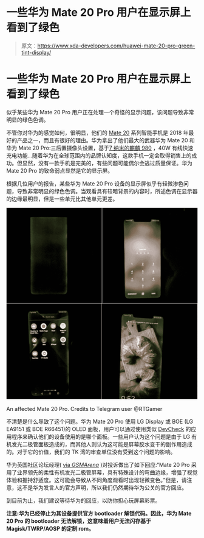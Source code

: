 # 一些华为 Mate 20 Pro 用户在显示屏上看到了绿色

> 原文：<https://www.xda-developers.com/huawei-mate-20-pro-green-tint-display/>

# 一些华为 Mate 20 Pro 用户在显示屏上看到了绿色

似乎某些华为 Mate 20 Pro 用户正在处理一个奇怪的显示问题，该问题导致非常明显的绿色色调。

不管你对华为的感觉如何，很明显，他们的 [Mate 20](https://www.xda-developers.com/huawei-mate-20-huawei-mate-20-pro-specs-pricing-availability/) 系列智能手机是 2018 年最好的产品之一，而且有很好的理由。华为拿出了他们最大的武器华为 Mate 20 和华为 Mate 20 Pro:三后置摄像头设置，基于[7 纳米的麒麟 980](https://www.xda-developers.com/hisilicon-kirin-980-honor-magic-2-huawei-mate-20-pro/) ，40W 有线快速充电功能...随着华为在全球范围内的品牌认知度，这款手机一定会取得销售上的成功。但显然，没有一款手机是完美的，有些问题可能偶尔会逃过质量保证。华为 Mate 20 Pro 的致命弱点显然是它的显示屏。

根据几位用户的报告，某些华为 Mate 20 Pro 设备的显示屏似乎有轻微渗色问题，导致非常明显的绿色色调。当观看具有较暗背景的内容时，所述色调在显示器的边缘最明显，但是一些单元比其他单元更差。

 <picture>![](img/89f571384844ce290830d58af2866949.png)</picture> 

An affected Mate 20 Pro. Credits to Telegram user @RTGamer

不清楚是什么导致了这个问题。华为 Mate 20 Pro 使用 LG Display 或 BOE (LG EA9151 或 BOE R66451)的 OLED 面板，用户可以通过使用类似 [DevCheck](https://www.xda-developers.com/devcheck-hardware-system-information-app/) 的应用程序来确认他们的设备使用的是哪个面板。一些用户认为这个问题是由于 LG 有机发光二极管面板造成的，而其他人则认为这可能是屏幕胶水变干的副作用造成的。对于它的价值，我们的 TK 湾的审查单位没有受到这个问题的影响。

华为英国社区论坛经理( [via *GSMArena*](https://www.gsmarena.com/huawei_responds_to_the_mate_20_pros_screen_light_bleeding_issue-news-34037.php) )对投诉做出了如下回应:“Mate 20 Pro 采用了业界领先的柔性有机发光二极管屏幕，具有特殊设计的弯曲边缘，增强了视觉体验和握持舒适度。这可能会导致从不同角度观看时出现轻微变色。”但是，请注意，这不是华为发言人的官方声明，所以我们仍然期待华为公关的官方回应。

到目前为止，我们建议等待华为的回应，以防你担心玩屏幕彩票。

**注意:华为已经停止为其设备提供官方 bootloader 解锁代码。因此，华为 Mate 20 Pro 的 bootloader 无法解锁，这意味着用户无法闪存基于 Magisk/TWRP/AOSP 的定制 rom。**